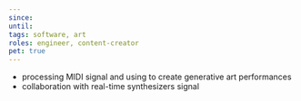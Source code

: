 ```yaml
---
since:
until:
tags: software, art
roles: engineer, content-creator
pet: true
---
```


- processing MIDI signal and using to create generative art performances
- collaboration with real-time synthesizers signal
